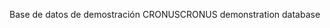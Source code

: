 <span data-ttu-id="2d5a6-101">Base de datos de demostración CRONUS</span><span class="sxs-lookup"><span data-stu-id="2d5a6-101">CRONUS demonstration database</span></span>
